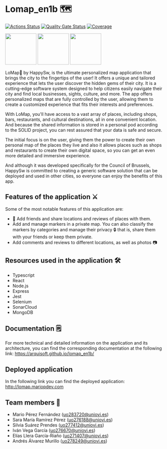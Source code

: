 # Lomap_en1b :world_map: 


[![Actions Status](https://github.com/arquisoft/lomap_en1b/workflows/CI%20for%20LOMAP_EN1B/badge.svg)](https://github.com/arquisoft/lomap_en1b/actions)
[![Quality Gate Status](https://sonarcloud.io/api/project_badges/measure?project=Arquisoft_lomap_en1b&metric=alert_status)](https://sonarcloud.io/summary/new_code?id=Arquisoft_lomap_en1b)
[![Coverage](https://sonarcloud.io/api/project_badges/measure?project=Arquisoft_lomap_en1b&metric=coverage)](https://sonarcloud.io/summary/new_code?id=Arquisoft_lomap_en1b)

<p float="left">
<img src="https://blog.wildix.com/wp-content/uploads/2020/06/react-logo.jpg" height="100">
<img src="https://miro.medium.com/max/1200/0*RbmfNyhuBb8G3LWh.png" height="100">
<img src="https://miro.medium.com/max/365/1*Jr3NFSKTfQWRUyjblBSKeg.png" height="100">
</p>


LoMap📍 by HappySw, is the ultimate personalized map application that brings the city to the fingertips of the user! It offers a unique and tailored experience that lets the user discover the hidden gems of their city. It is a cutting-edge software system designed to help citizens easily navigate their city and find local businesses, sights, culture, and more. The app offers personalized maps that are fully controlled by the user, allowing them to create a customized experience that fits their interests and preferences.

With LoMap, you'll have access to a vast array of places, including shops, bars, restaurants, and cultural destinations, all in one convenient location. And because the shared information is stored in a personal pod according to the SOLID project, you can rest assured that your data is safe and secure.

The initial focus is on the user, giving them the power to create their own personal map of the places they live and also it allows places such as shops and restaurants to create their own digital space, so you can get an even more detailed and immersive experience. 

And although it was developed specifically for the Council of Brussels, HappySw is committed to creating a generic software solution that can be deployed and used in other cities, so everyone can enjoy the benefits of this app.

 
## Features of the application :crossed_swords:
Some of the most notable features of this application are:
- :couple: Add friends and share locations and reviews of places with them.
- Add and manage markers in a private map. You can also classify the markers by categories and manage their privacy :lock: that is, share them with your friends or keep them private.
- Add comments and reviews to different locations, as well as photos :camera:


## Resources used in the application :hammer_and_wrench:
- Typescript
- React
- Node.js
- Express
- Jest
- Selenium
- SonarCloud
- MongoDB


## Documentation :spiral_notepad:
For more technical and detailed information on the application and its architecture, you can find the corresponding documentation at the following link: https://arquisoft.github.io/lomap_en1b/


## Deployed application
In the following link you can find the deployed application: http://lomap.mariopdev.com


## Team members 👥
  
   - Mario Pérez Fernández (uo283720@uniovi.es)
   - Sara María Ramírez Pérez (uo276188@uniovi.es)
   - Silvia Suárez Prendes (uo277412@uniovi.es)
   - Iván Vega García (uo276670@uniovi.es)
   - Elías Llera García-Riaño (uo271407@uniovi.es)
   - Andrés Álvarez Murillo (uo278249@uniovi.es)
